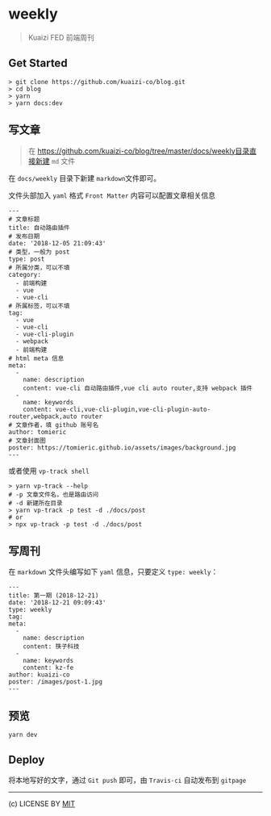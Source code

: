 # weekly

> Kuaizi FED 前端周刊

## Get Started

```
> git clone https://github.com/kuaizi-co/blog.git
> cd blog
> yarn
> yarn docs:dev
```

## 写文章

> 在 https://github.com/kuaizi-co/blog/tree/master/docs/weekly目录直接新建 `md` 文件

在 `docs/weekly` 目录下新建 `markdown`文件即可。

文件头部加入 `yaml` 格式 `Front Matter` 内容可以配置文章相关信息

```
---
# 文章标题
title: 自动路由插件
# 发布日期
date: '2018-12-05 21:09:43'
# 类型，一般为 post
type: post
# 所属分类，可以不填
category:
  - 前端构建
  - vue
  - vue-cli
# 所属标签，可以不填
tag:
  - vue
  - vue-cli
  - vue-cli-plugin
  - webpack
  - 前端构建
# html meta 信息
meta:
  -
    name: description
    content: vue-cli 自动路由插件,vue cli auto router,支持 webpack 插件
  -
    name: keywords
    content: vue-cli,vue-cli-plugin,vue-cli-plugin-auto-router,webpack,auto router
# 文章作者，填 github 账号名
author: tomieric
# 文章封面图
poster: https://tomieric.github.io/assets/images/background.jpg
---
```

或者使用 `vp-track shell`

```
> yarn vp-track --help
# -p 文章文件名，也是路由访问
# -d 新建所在目录
> yarn vp-track -p test -d ./docs/post
# or
> npx vp-track -p test -d ./docs/post
```

## 写周刊

在 `markdown` 文件头编写如下 `yaml` 信息，只要定义 `type: weekly`：

```
---
title: 第一期 (2018-12-21)
date: '2018-12-21 09:09:43'
type: weekly
tag:
meta:
  -
    name: description
    content: 筷子科技
  -
    name: keywords
    content: kz-fe
author: kuaizi-co
poster: /images/post-1.jpg
---
```

## 预览

```
yarn dev
```

## Deploy

将本地写好的文字，通过 `Git push` 即可，由 `Travis-ci` 自动发布到 `gitpage`


---
(c) LICENSE BY [MIT](./LICENSE)
